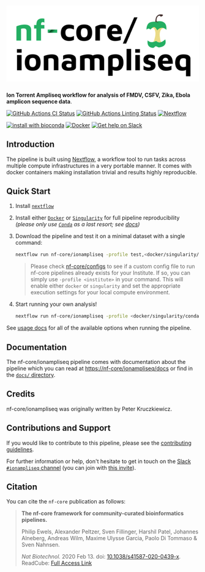 # ![nf-core/ionampliseq](docs/images/nf-core-ionampliseq_logo.png)

**Ion Torrent Ampliseq workflow for analysis of FMDV, CSFV, Zika, Ebola amplicon sequence data**.

[![GitHub Actions CI Status](https://github.com/nf-core/ionampliseq/workflows/nf-core%20CI/badge.svg)](https://github.com/nf-core/ionampliseq/actions)
[![GitHub Actions Linting Status](https://github.com/nf-core/ionampliseq/workflows/nf-core%20linting/badge.svg)](https://github.com/nf-core/ionampliseq/actions)
[![Nextflow](https://img.shields.io/badge/nextflow-%E2%89%A519.10.0-brightgreen.svg)](https://www.nextflow.io/)

[![install with bioconda](https://img.shields.io/badge/install%20with-bioconda-brightgreen.svg)](https://bioconda.github.io/)
[![Docker](https://img.shields.io/docker/automated/nfcore/ionampliseq.svg)](https://hub.docker.com/r/nfcore/ionampliseq)
[![Get help on Slack](http://img.shields.io/badge/slack-nf--core%20%23ionampliseq-4A154B?logo=slack)](https://nfcore.slack.com/channels/ionampliseq)

## Introduction

The pipeline is built using [Nextflow](https://www.nextflow.io), a workflow tool to run tasks across multiple compute infrastructures in a very portable manner. It comes with docker containers making installation trivial and results highly reproducible.

## Quick Start

1. Install [`nextflow`](https://nf-co.re/usage/installation)

2. Install either [`Docker`](https://docs.docker.com/engine/installation/) or [`Singularity`](https://www.sylabs.io/guides/3.0/user-guide/) for full pipeline reproducibility _(please only use [`Conda`](https://conda.io/miniconda.html) as a last resort; see [docs](https://nf-co.re/usage/configuration#basic-configuration-profiles))_

3. Download the pipeline and test it on a minimal dataset with a single command:

    ```bash
    nextflow run nf-core/ionampliseq -profile test,<docker/singularity/conda/institute>
    ```

    > Please check [nf-core/configs](https://github.com/nf-core/configs#documentation) to see if a custom config file to run nf-core pipelines already exists for your Institute. If so, you can simply use `-profile <institute>` in your command. This will enable either `docker` or `singularity` and set the appropriate execution settings for your local compute environment.

4. Start running your own analysis!

    <!-- TODO nf-core: Update the example "typical command" below used to run the pipeline -->

    ```bash
    nextflow run nf-core/ionampliseq -profile <docker/singularity/conda/institute> --input '*_R{1,2}.fastq.gz' --genome GRCh37
    ```

See [usage docs](docs/usage.md) for all of the available options when running the pipeline.

## Documentation

The nf-core/ionampliseq pipeline comes with documentation about the pipeline which you can read at [https://nf-core/ionampliseq/docs](https://nf-core/ionampliseq/docs) or find in the [`docs/` directory](docs).

<!-- TODO nf-core: Add a brief overview of what the pipeline does and how it works -->

## Credits

nf-core/ionampliseq was originally written by Peter Kruczkiewicz.

## Contributions and Support

If you would like to contribute to this pipeline, please see the [contributing guidelines](.github/CONTRIBUTING.md).

For further information or help, don't hesitate to get in touch on the [Slack `#ionampliseq` channel](https://nfcore.slack.com/channels/ionampliseq) (you can join with [this invite](https://nf-co.re/join/slack)).

## Citation

<!-- TODO nf-core: Add citation for pipeline after first release. Uncomment lines below and update Zenodo doi. -->
<!-- If you use  nf-core/ionampliseq for your analysis, please cite it using the following doi: [10.5281/zenodo.XXXXXX](https://doi.org/10.5281/zenodo.XXXXXX) -->

You can cite the `nf-core` publication as follows:

> **The nf-core framework for community-curated bioinformatics pipelines.**
>
> Philip Ewels, Alexander Peltzer, Sven Fillinger, Harshil Patel, Johannes Alneberg, Andreas Wilm, Maxime Ulysse Garcia, Paolo Di Tommaso & Sven Nahnsen.
>
> _Nat Biotechnol._ 2020 Feb 13. doi: [10.1038/s41587-020-0439-x](https://dx.doi.org/10.1038/s41587-020-0439-x).
> ReadCube: [Full Access Link](https://rdcu.be/b1GjZ)
